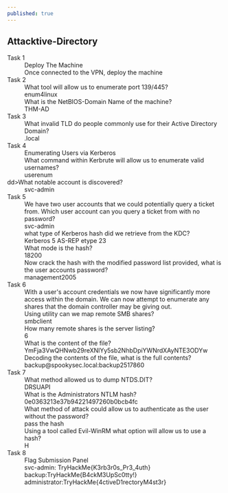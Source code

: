 ```yaml
---
published: true
---
```

## Attacktive-Directory

<dl>
  <dt>Task 1</dt>
  <dd>Deploy The Machine</dd>
 
  <dd>Once connected to the VPN, deploy the machine</dd>
  

  <dt>Task 2</dt>
  <dd> What tool will allow us to enumerate port 139/445?</dd>
 
  <dd>enum4linux</dd>
  <dd>What is the NetBIOS-Domain Name of the machine?
 </dd>
 
  <dd> THM-AD</dd>

  <dt>Task 3</dt>
  <dd>What invalid TLD do people commonly use for their Active Directory Domain?</dd>
 
  <dd>.local</dd>

  
  <dt>Task 4</dt>
  
  <dd>Enumerating Users via Kerberos</dd>

  <dd>What command within Kerbrute will allow us to enumerate valid usernames?</dd>
 
  <dd>userenum</dd>
  dd>What notable account is discovered?</dd>
 
  <dd>svc-admin</dd>
  
 <dt>Task 5</dt>
 
 <dd>We have two user accounts that we could potentially query a ticket from. Which user account can you query a ticket from with no password?</dd>
 
  <dd>svc-admin</dd>
 
  <dd>what type of Kerberos hash did we retrieve from the KDC? </dd>

  <dd>Kerberos 5 AS-REP etype 23</dd>
  <dd>What mode is the hash?</dd>
  

  <dd>18200</dd>
 
  <dd>Now crack the hash with the modified password list provided, what is the user accounts password?
</dd>

  <dd>management2005</dd>
  
 
  
  <dt>Task 6</dt>
  <dd>With a user's account credentials we now have significantly more access within the domain. We can now attempt to enumerate any shares that the domain controller may be giving out.</dd>
 
  <dd>Using utility can we map remote SMB shares?
</dd>

  <dd>smbclient</dd>
  
  
 
  <dd>How many remote shares is the server listing?</dd>

  <dd>6</dd>
  <dd>What is the content of the file?</dd>
  <dd>YmFja3VwQHNwb29reXNlYy5sb2NhbDpiYWNrdXAyNTE3ODYw</dd>
 
  <dd>Decoding the contents of the file, what is the full contents?
</dd>

  <dd>backup@spookysec.local:backup2517860</dd>
  
  <dt>Task 7</dt>
  <dd>What method allowed us to dump NTDS.DIT?</dd>
 
  <dd>DRSUAPI</dd>

  <dd>What is the Administrators NTLM hash?
</dd>

<dd>0e0363213e37b94221497260b0bcb4fc</dd>
 
  <dd>What method of attack could allow us to authenticate as the user without the password?</dd>
 
  <dd>pass the hash</dd>

  <dd>Using a tool called Evil-WinRM what option will allow us to use a hash?</dd>

   <dd>H</dd>
 
 
 <dt>Task 8</dt>
  <dd>Flag Submission Panel</dd>
 
  <dd>svc-admin: TryHackMe{K3rb3r0s_Pr3_4uth}</dd>

  <dd>backup:TryHackMe{B4ckM3UpSc0tty!}
</dd>

<dd>administrator:TryHackMe{4ctiveD1rectoryM4st3r}</dd>
 
</dl>
